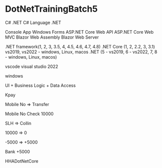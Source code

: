 # DotNetTrainingBatch5

C# .NET
C# Language
.NET

Console App
Windows Forms
ASP.NET Core Web API
ASP.NET Core Web MVC
Blazor Web Assembly
Blazor Web Server

.NET framework(1, 2, 3, 3.5, 4, 4.5, 4.6, 4.7, 4.8)
.NET Core (1, 2, 2.2, 3, 3.1) vs2019, vs2022 - windows, Linux, macos
.NET (5 - vs2019, 6 - vs2022, 7, 8 - windows, Linux, macos)

vscode
visual studio 2022

windows

UI + Business Logic + Data Access

Kpay

Mobile No => Transfer

Mobile No Check
10000

SLH => Collin

10000 => 0

-5000 => +5000

Bank +5000

HHADotNetCore